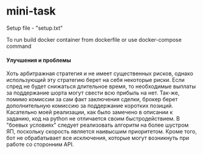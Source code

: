 # mini-task
Setup file - "setup.txt"

To run build docker container from dockerfile or use docker-compose command

#### Улучшения и проблемы
Хоть арбитражная стратегия и не имеет существенных рисков, однако использующий эту стратегию берет на себя некоторые риски. Если спред не будет снижаться длительное время, то необходимые выплаты за поддержание шорта могут свести всю прибыль на нет. Так-же, помимо комиссии за сам факт заключения сделки, брокер берет дополнительную комиссию за поддержание коротких позиций.<br>
Касательно моей реализации, как было замечено в описании к заданию, код на python не отличается своим быстродействием. В "боевых условиях" следует реализовать алгоритм на более шустром ЯП, поскольку скорость является наивысшим приоритетом. Кроме того, бот не обрабатывает все исключения, которые могут возникнуть при работе со сторонним API.